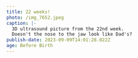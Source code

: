 ```yaml
---
title: 22 weeks!
photo: /img_7652.jpeg
caption: |-
  3D ultrasound picture from the 22nd week.
  Doesn't the nose to the jaw look like Dad's?
publish-date: 2023-09-09T14:01:28.022Z
age: Before Birth
---
```

